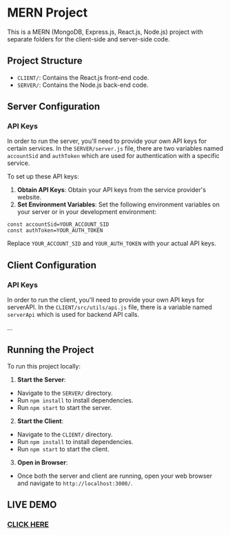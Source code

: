 # MERN Project

This is a MERN (MongoDB, Express.js, React.js, Node.js) project with separate folders for the client-side and server-side code.

## Project Structure

- `CLIENT/`: Contains the React.js front-end code.
- `SERVER/`: Contains the Node.js back-end code.

## Server Configuration

### API Keys

In order to run the server, you'll need to provide your own API keys for certain services. In the `SERVER/server.js` file, there are two variables named `accountSid` and `authToken` which are used for authentication with a specific service.

To set up these API keys:

1. **Obtain API Keys**: Obtain your API keys from the service provider's website.
2. **Set Environment Variables**: Set the following environment variables on your server or in your development environment:
```
const accountSid=YOUR_ACCOUNT_SID
const authToken=YOUR_AUTH_TOKEN
```

Replace `YOUR_ACCOUNT_SID` and `YOUR_AUTH_TOKEN` with your actual API keys.

## Client Configuration

### API Keys
In order to run the client, you'll need to provide your own API keys for serverAPI. In the `CLIENT/src/utils/api.js` file, there is a variable named `serverApi` which is used for backend API calls.


...

## Running the Project

To run this project locally:

1. **Start the Server**:
- Navigate to the `SERVER/` directory.
- Run `npm install` to install dependencies.
- Run `npm start` to start the server.

2. **Start the Client**:
- Navigate to the `CLIENT/` directory.
- Run `npm install` to install dependencies.
- Run `npm start` to start the client.

3. **Open in Browser**:
- Once both the server and client are running, open your web browser and navigate to `http://localhost:3000/`.

## LIVE DEMO
### [CLICK HERE](https://webrtc-focus-room.netlify.app/)

